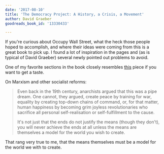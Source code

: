 ```yaml
---
date: '2017-08-10'
title: 'The Democracy Project: A History, a Crisis, a Movement'
author: David Graeber
goodreads_book_id: '13330433'

---
```

If you're curious about Occupy Wall Street, what the heck those people hoped to accomplish, and where their ideas were coming from this is a great book to pick up. I found a lot of inspiration in the pages and (as is typical of David Graeber) several newly pointed out problems to avoid.

One of my favorite sections in the book closely resembles <a href="http://www.aljazeera.com/indepth/opinion/2011/11/2011112872835904508.html">this</a> piece if you want to get a taste.

On Marxism and other socialist reforms:
<blockquote>
Even back in the 19th century, anarchists argued that this was a pipe dream. One cannot, they argued, create peace by training for war, equality by creating top-down chains of command, or, for that matter, human happiness by becoming grim joyless revolutionaries who sacrifice all personal self-realisation or self-fulfillment to the cause.

It's not just that the ends do not justify the means (though they don't), you will never achieve the ends at all unless the means are themselves a model for the world you wish to create.
</blockquote>

That rang very true to me, that the means themselves must be a model for the world we with to create.
